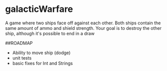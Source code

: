 # galacticWarfare
A game where two ships face off against each other.
Both ships contain the same amount of ammo and shield strength.
Your goal is to destroy the other ship, although it's possible to end in a draw

##ROADMAP
* Ability to move ship (dodge)
* unit tests
* basic fixes for Int and Strings

